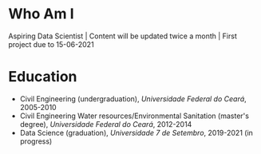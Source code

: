 # Who Am I
Aspiring Data Scientist | Content will be updated twice a month | First project due to 15-06-2021 

# Education
* Civil Engineering (undergraduation), *Universidade Federal do Ceará*, 2005-2010
* Civil Engineering Water resources/Environmental Sanitation (master's degree), *Universidade Federal do Ceará*, 2012-2014
* Data Science (graduation), *Universidade 7 de Setembro*, 2019-2021 (in progress)
